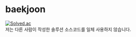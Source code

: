 # baekjoon

[![Solved.ac](http://mazassumnida.wtf/api/v2/generate_badge?boj=sanha129)](https://solved.ac/sanha129)
<br/>저는 다른 사람이 작성한 솔루션 소스코드를 일체 사용하지 않습니다.
